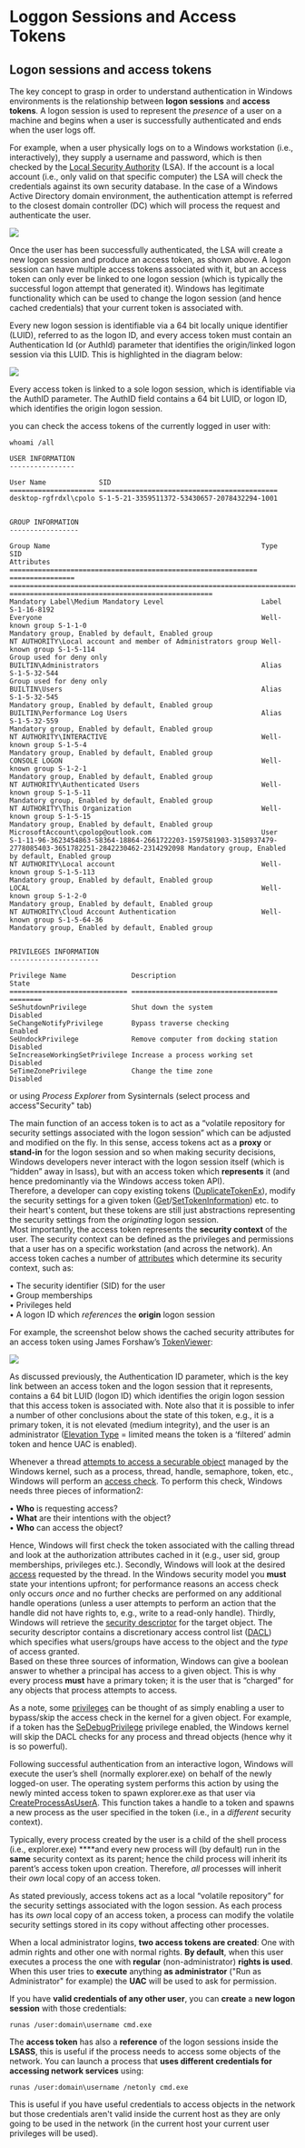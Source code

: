 # Loggon Sessions and Access Tokens

## Logon sessions and access tokens

The key concept to grasp in order to understand authentication in Windows environments is the relationship between **logon sessions** and **access tokens**. A logon session is used to represent the _presence_ of a user on a machine and begins when a user is successfully authenticated and ends when the user logs off.

  
For example, when a user physically logs on to a Windows workstation \(i.e., interactively\), they supply a username and password, which is then checked by the [Local Security Authority](https://docs.microsoft.com/en-us/windows-server/security/windows-authentication/credentials-processes-in-windows-authentication) \(LSA\). If the account is a local account \(i.e., only valid on that specific computer\) the LSA will check the credentials against its own security database. In the case of a Windows Active Directory domain environment, the authentication attempt is referred to the closest domain controller \(DC\) which will process the request and authenticate the user.  
  


![](../../../.gitbook/assets/image%20%2861%29.png)

 Once the user has been successfully authenticated, the LSA will create a new logon session and produce an access token, as shown above. A logon session can have multiple access tokens associated with it, but an access token can only ever be linked to one logon session \(which is typically the successful logon attempt that generated it\). Windows has legitimate functionality which can be used to change the logon session \(and hence cached credentials\) that your current token is associated with.  
  
 Every new logon session is identifiable via a 64 bit locally unique identifier \(LUID\), referred to as the logon ID, and every access token must contain an Authentication Id \(or AuthId\) parameter that identifies the origin/linked logon session via this LUID. This is highlighted in the diagram below:  
  
 

![](../../../.gitbook/assets/image%20%2859%29.png)

  
  
 Every access token is linked to a sole logon session, which is identifiable via the AuthID parameter. The AuthID field contains a 64 bit LUID, or logon ID, which identifies the origin logon session.

you can check the access tokens of the currently logged in user with:

```text
whoami /all

USER INFORMATION
----------------

User Name             SID
===================== ============================================
desktop-rgfrdxl\cpolo S-1-5-21-3359511372-53430657-2078432294-1001


GROUP INFORMATION
-----------------

Group Name                                                    Type             SID                                                                                                           Attributes
============================================================= ================ ============================================================================================================= ==================================================
Mandatory Label\Medium Mandatory Level                        Label            S-1-16-8192
Everyone                                                      Well-known group S-1-1-0                                                                                                       Mandatory group, Enabled by default, Enabled group
NT AUTHORITY\Local account and member of Administrators group Well-known group S-1-5-114                                                                                                     Group used for deny only
BUILTIN\Administrators                                        Alias            S-1-5-32-544                                                                                                  Group used for deny only
BUILTIN\Users                                                 Alias            S-1-5-32-545                                                                                                  Mandatory group, Enabled by default, Enabled group
BUILTIN\Performance Log Users                                 Alias            S-1-5-32-559                                                                                                  Mandatory group, Enabled by default, Enabled group
NT AUTHORITY\INTERACTIVE                                      Well-known group S-1-5-4                                                                                                       Mandatory group, Enabled by default, Enabled group
CONSOLE LOGON                                                 Well-known group S-1-2-1                                                                                                       Mandatory group, Enabled by default, Enabled group
NT AUTHORITY\Authenticated Users                              Well-known group S-1-5-11                                                                                                      Mandatory group, Enabled by default, Enabled group
NT AUTHORITY\This Organization                                Well-known group S-1-5-15                                                                                                      Mandatory group, Enabled by default, Enabled group
MicrosoftAccount\cpolop@outlook.com                           User             S-1-11-96-3623454863-58364-18864-2661722203-1597581903-3158937479-2778085403-3651782251-2842230462-2314292098 Mandatory group, Enabled by default, Enabled group
NT AUTHORITY\Local account                                    Well-known group S-1-5-113                                                                                                     Mandatory group, Enabled by default, Enabled group
LOCAL                                                         Well-known group S-1-2-0                                                                                                       Mandatory group, Enabled by default, Enabled group
NT AUTHORITY\Cloud Account Authentication                     Well-known group S-1-5-64-36                                                                                                   Mandatory group, Enabled by default, Enabled group


PRIVILEGES INFORMATION
----------------------

Privilege Name                Description                          State
============================= ==================================== ========
SeShutdownPrivilege           Shut down the system                 Disabled
SeChangeNotifyPrivilege       Bypass traverse checking             Enabled
SeUndockPrivilege             Remove computer from docking station Disabled
SeIncreaseWorkingSetPrivilege Increase a process working set       Disabled
SeTimeZonePrivilege           Change the time zone                 Disabled
```

 or using _Process Explorer_ from Sysinternals \(select process and access"Security" tab\)  
  
The main function of an access token is to act as a “volatile repository for security settings associated with the logon session” which can be adjusted and modified on the fly. In this sense, access tokens act as a **proxy** or **stand-in** for the logon session and so when making security decisions, Windows developers never interact with the logon session itself \(which is “hidden” away in lsass\), but with an access token which **represents** it \(and hence predominantly via the Windows access token API\).   
Therefore, a developer can copy existing tokens \([DuplicateTokenEx](https://docs.microsoft.com/en-gb/windows/win32/api/securitybaseapi/nf-securitybaseapi-duplicatetokenex?redirectedfrom=MSDN)\), modify the security settings for a given token \([Get](https://docs.microsoft.com/en-us/windows/win32/api/securitybaseapi/nf-securitybaseapi-gettokeninformation)/[SetTokenInformation](https://docs.microsoft.com/en-us/windows/win32/api/securitybaseapi/nf-securitybaseapi-settokeninformation)\) etc. to their heart's content, but these tokens are still just abstractions representing the security settings from the _originating_ logon session.  
Most importantly, the access token represents the **security context** of the user. The security context can be defined as the privileges and permissions that a user has on a specific workstation \(and across the network\). An access token caches a number of [attributes](https://docs.microsoft.com/en-us/windows/win32/secauthz/access-tokens) which determine its security context, such as:  


• The security identifier \(SID\) for the user  
• Group memberships  
• Privileges held  
• A logon ID which _references_ the **origin** logon session  
  
For example, the screenshot below shows the cached security attributes for an access token using James Forshaw’s [TokenViewer](https://github.com/googleprojectzero/sandbox-attacksurface-analysis-tools):  


![](../../../.gitbook/assets/image%20%2857%29.png)

  
  
As discussed previously, the Authentication ID parameter, which is the key link between an access token and the logon session that it represents, contains a 64 bit LUID \(logon ID\) which identifies the origin logon session that this access token is associated with. Note also that it is possible to infer a number of other conclusions about the state of this token, e.g., it is a primary token, it is not elevated \(medium integrity\), and the user is an administrator \([Elevation Type](https://docs.microsoft.com/en-us/windows/win32/api/winnt/ne-winnt-token_elevation_type) = limited means the token is a ‘filtered’ admin token and hence UAC is enabled\).  
  
Whenever a thread [attempts to access a securable object](https://docs.microsoft.com/en-us/windows/win32/secauthz/interaction-between-threads-and-securable-objects) managed by the Windows kernel, such as a process, thread, handle, semaphore, token, etc., Windows will perform an [access check](https://docs.microsoft.com/en-us/windows/win32/api/securitybaseapi/nf-securitybaseapi-accesscheck). To perform this check, Windows needs three pieces of information2:

  
• **Who** is requesting access?  
• **What** are their intentions with the object?  
• **Who** can access the object?  
  
Hence, Windows will first check the token associated with the calling thread and look at the authorization attributes cached in it \(e.g., user sid, group memberships, privileges etc.\). Secondly, Windows will look at the desired [access](https://docs.microsoft.com/en-gb/windows/win32/secauthz/access-rights-and-access-masks) requested by the thread. In the Windows security model you **must** state your intentions upfront; for performance reasons an access check only occurs _once_ and no further checks are performed on any additional handle operations \(unless a user attempts to perform an action that the handle did not have rights to, e.g., write to a read-only handle\). Thirdly, Windows will retrieve the [security descriptor](https://docs.microsoft.com/en-us/windows/win32/secauthz/security-descriptors) for the target object. The security descriptor contains a discretionary access control list \([DACL](https://docs.microsoft.com/en-us/windows/win32/secauthz/access-control-lists)\) which specifies what users/groups have access to the object and the _type_ of access granted.   
Based on these three sources of information, Windows can give a boolean answer to whether a principal has access to a given object. This is why every process **must** have a primary token; it is the user that is “charged” for any objects that process attempts to access.

  
As a note, some [privileges](https://docs.microsoft.com/en-us/windows/win32/secauthz/privilege-constants) can be thought of as simply enabling a user to bypass/skip the access check in the kernel for a given object. For example, if a token has the [SeDebugPrivilege](https://docs.microsoft.com/en-us/windows/win32/api/processthreadsapi/nf-processthreadsapi-openprocess) privilege enabled, the Windows kernel will skip the DACL checks for any process and thread objects \(hence why it is so powerful\).

  
Following successful authentication from an interactive logon, Windows will execute the user’s shell \(normally explorer.exe\) on behalf of the newly logged-on user. The operating system performs this action by using the newly minted access token to spawn explorer.exe as that user via [CreateProcessAsUserA](https://docs.microsoft.com/en-us/windows/win32/api/processthreadsapi/nf-processthreadsapi-createprocessasusera). This function takes a handle to a token and spawns a new process as the user specified in the token \(i.e., in a _different_ security context\).

  
Typically, every process created by the user is a child of the shell process \(i.e., explorer.exe\) ****and every new process will \(by default\) run in the **same** security context as its parent; hence the child process will inherit its parent’s access token upon creation. Therefore, _all_ processes will inherit their _own_ local copy of an access token.

  
As stated previously, access tokens act as a local “volatile repository” for the security settings associated with the logon session. As each process has its _own_ local copy of an access token, a process can modify the volatile security settings stored in its copy without affecting other processes. 

When a local administrator logins, **two access tokens are created**: One with admin rights and other one with normal rights. **By default**, when this user executes a process the one with **regular** \(non-administrator\) **rights is used**. When this user tries to **execute** anything **as administrator** \("Run as Administrator" for example\) the **UAC** will be used to ask for permission.

If you have **valid credentials of any other user**, you can **create** a **new logon session** with those credentials:

```text
runas /user:domain\username cmd.exe
```

The **access token** has also a **reference** of the logon sessions inside the **LSASS**, this is useful if the process needs to access some objects of the network. You can launch a process that **uses different credentials for accessing network services** using:

```text
runas /user:domain\username /netonly cmd.exe
```

This is useful if you have useful credentials to access objects in the network but those credentials aren't valid inside the current host as they are only going to be used in the network \(in the current host your current user privileges will be used\).

